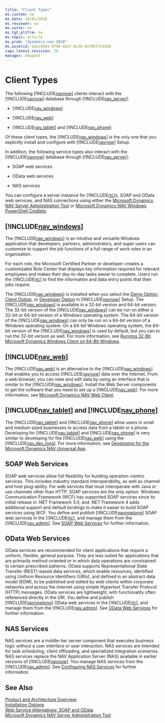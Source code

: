 ```yaml
---
title: "Client Types"
ms.custom: na
ms.date: 10/01/2018
ms.reviewer: na
ms.suite: na
ms.tgt_pltfrm: na
ms.topic: article
ms.prod: "dynamics-nav-2018"
ms.assetid: b2ec4d43-d798-4a37-bc36-91f05fc53418
caps.latest.revision: 24
manager: edupont
---
```

# Client Types
The following [!INCLUDE[navnow](includes/navnow_md.md)] clients interact with the [!INCLUDE[navnow](includes/navnow_md.md)] database through [!INCLUDE[nav_server](includes/nav_server_md.md)]:  
  
-   [!INCLUDE[nav_windows](includes/nav_windows_md.md)]  
  
-   [!INCLUDE[nav_web](includes/nav_web_md.md)]  
  
-   [!INCLUDE[nav_tablet](includes/nav_tablet_md.md)] and [!INCLUDE[nav_phone](includes/nav_phone_md.md)]  
  
 Of these client types, the [!INCLUDE[nav_windows](includes/nav_windows_md.md)] is the only one that you explicitly install and configure with [!INCLUDE[navnow](includes/navnow_md.md)] Setup.  
  
 In addition, the following service types also interact with the [!INCLUDE[navnow](includes/navnow_md.md)] database through [!INCLUDE[nav_server](includes/nav_server_md.md)]:  
  
-   SOAP web services  
  
-   OData web services  
  
-   NAS services  
  
 You can configure a server instance for [!INCLUDE[rtc](includes/rtc_md.md)]s, SOAP and OData web services, and NAS connections using either the [Microsoft Dynamics NAV Server Administration Tool](Microsoft-Dynamics-NAV-Server-Administration-Tool.md) or [Microsoft Dynamics NAV Windows PowerShell Cmdlets](Microsoft-Dynamics-NAV-Windows-PowerShell-Cmdlets.md).  
  
##  <a name="WinClient"></a> [!INCLUDE[nav_windows](includes/nav_windows_md.md)]  
 The [!INCLUDE[nav_windows](includes/nav_windows_md.md)] is an intuitive and versatile Windows application that developers, partners, administrators, and super users can customize to support the job functions of a full range of work roles in an organization.  
  
 For each role, the Microsoft Certified Partner or developer creates a customizable Role Center that displays key information required for relevant employees and makes their day-to-day tasks easier to complete. Users run the [!INCLUDE[rtc](includes/rtc_md.md)] to find the information and data entry points that their jobs require.  
  
 The [!INCLUDE[nav_windows](includes/nav_windows_md.md)] is installed when you select the [Demo Option](Demo-Option.md), [Client Option](Client-Option.md), or [Developer Option](Developer-Option.md) in [!INCLUDE[navnow](includes/navnow_md.md)] Setup. The [!INCLUDE[nav_windows](includes/nav_windows_md.md)] is available in a 32-bit version and 64-bit version. The 32-bit version of the [!INCLUDE[nav_windows](includes/nav_windows_md.md)] can be run on either a 32-bit or 64-bit version of a Windows operating system. The 64-bit version of the [!INCLUDE[nav_windows](includes/nav_windows_md.md)] can only be run on a 64-bit version of a Windows operating system. On a 64-bit Windows operating system, the 64-bit version of the [!INCLUDE[nav_windows](includes/nav_windows_md.md)] is used by default, but you can to run the 32-bit version as well. For more information, see [Running 32-Bit Microsoft Dynamics Windows Client on 64-Bit Windows](Running-32-Bit-Microsoft-Dynamics-Windows-Client-on-64-Bit-Windows.md).  
  
## [!INCLUDE[nav_web](includes/nav_web_md.md)]  
 The [!INCLUDE[nav_web](includes/nav_web_md.md)] is an alternative to the [!INCLUDE[nav_windows](includes/nav_windows_md.md)] that enables you to access [!INCLUDE[navnow](includes/navnow_md.md)] data over the Internet. From a web browser, you can view and edit data by using an interface that is similar to the [!INCLUDE[nav_windows](includes/nav_windows_md.md)]. Install the Web Server components to get the software that you need to set up a [!INCLUDE[nav_web](includes/nav_web_md.md)]. For more information, see [Microsoft Dynamics NAV Web Client](Microsoft-Dynamics-NAV-Web-Client.md).  
  
## [!INCLUDE[nav_tablet](includes/nav_tablet_md.md)] and [!INCLUDE[nav_phone](includes/nav_phone_md.md)]  
 The [!INCLUDE[nav_tablet](includes/nav_tablet_md.md)] and [!INCLUDE[nav_phone](includes/nav_phone_md.md)] allow users in small and medium sized businesses to access data from a tablet or a phone. Developing for [!INCLUDE[nav_tablet](includes/nav_tablet_md.md)] and [!INCLUDE[nav_phone](includes/nav_phone_md.md)] is very similar to developing for the [!INCLUDE[nav_web](includes/nav_web_md.md)] using the [!INCLUDE[nav_dev_long](includes/nav_dev_long_md.md)]. For more information, see [Developing for the Microsoft Dynamics NAV Universal App](Developing-for-the-Microsoft-Dynamics-NAV-Universal-App.md).  
  
## SOAP Web Services  
 SOAP web services allow full flexibility for building operation-centric services. This includes industry standard interoperability, as well as channel and host plug-ability. For web services that must interoperate with Java or use channels other than HTTP, SOAP services are the only option. Windows Communication Framework \(WCF\) has supported SOAP services since its initial release in .NET Framework 3.0, and .NET Framework 4 adds additional support and default bindings to make it easier to build SOAP services using WCF. You define and publish [!INCLUDE[navnowlong](includes/navnowlong_md.md)] SOAP web services in the [!INCLUDE[rtc](includes/rtc_md.md)], and manage them from the [!INCLUDE[nav_admin](includes/nav_admin_md.md)]. See [SOAP Web Services](SOAP-Web-Services.md) for further information.  
  
## OData Web Services  
 OData services are recommended for client applications that require a uniform, flexible, general purpose. They are less suited for applications that are primarily method-oriented or in which data operations are constrained to certain prescribed patterns. OData supports Representational State Transfer \(REST\)-based data services, which enable resources, identified using Uniform Resource Identifiers \(URIs\), and defined in an abstract data model \(EDM\), to be published and edited by web clients within corporate networks and across the Internet using simple Hypertext Transfer Protocol \(HTTP\) messages. OData services are lightweight, with functionality often referenced directly in the URI. You define and publish [!INCLUDE[navnowlong](includes/navnowlong_md.md)] OData web services in the [!INCLUDE[rtc](includes/rtc_md.md)], and manage them from the [!INCLUDE[nav_admin](includes/nav_admin_md.md)]. See [OData Web Services](OData-Web-Services.md) for further information.  
  
## NAS Services  
 NAS services are a middle-tier server component that executes business logic without a user interface or user interaction. NAS services are intended for task scheduling, client offloading, and specialized integration scenarios. NAS services replace the NAV Application Server \(NAS\) available in earlier versions of [!INCLUDE[navnow](includes/navnow_md.md)]. You manage NAS services from the [!INCLUDE[nav_admin](includes/nav_admin_md.md)]. See [Configuring NAS Services](Configuring-NAS-Services.md) for further information.  
  
## See Also  
 [Product and Architecture Overview](Product-and-Architecture-Overview.md)   
 [Installation Options](Installation-Options.md)   
 [Web Service Alternatives: SOAP and OData](Web-Service-Alternatives:-SOAP-and-OData.md)   
 [Microsoft Dynamics NAV Server Administration Tool](Microsoft-Dynamics-NAV-Server-Administration-Tool.md)